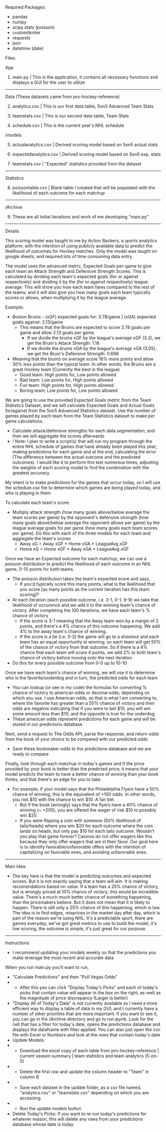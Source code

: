 Required Packages:
- pandas
- numpy
- scipy.stats (poisson)
- customtkinter
- requests
- json
- datetime (date)


Files:

App 
1. main.py | This is the application, it contains all necessary functions and displays a GUI for the user to utilize

----------

Data (These datasets came from pro-hockey-reference)

2. analytics.csv | This is our first data table, 5on5 Advanced Team Stats

3. teamstats.csv | This is our second data table, Team Stats

4. schedule.csv | This is the current year's NHL schedule

/models

5. actualanalytics.csv | Derived scoring model based on 5on5 actual stats

6. expectedanalytics.csv | Derived scoring model based on 5on5 exp. stats

7. teamstats.csv | "Expected" statistics provided from the dataset


----------

Statistics

8. poissontable.csv | Blank table I created that will be populated with the likelihood of each outcome for each matchup

----------

/Archive

9. These are all initial iterations and work of me developing "main.py"

----------


Details

This scoring model was taught to me by Action Backers, a sports analytics platform; with the intention of using publicly available data to predict the likelihood of outcomes for Hockey matches.  Only the model was taught on google sheets, and required lots of time consuming data entry.

The model uses the advanced metric, Expected Goals per-game to give each team an Attack Strength and Defensive Strength Scores.  This is calculated by dividing each team's expected goals (for or against respectively) and dividing it by the (for or against respectively) league average.  This will show you how each team fares compared to the rest of the teams; and it will also give you how many goals each team typically scores or allows, when multiplying it by the league average.

Example:
- Boston Bruins - (xGF) expected goals for: 3.78/game  |  (xGA) expected goals against: 2.13/game
    - This means that the Bruins are expected to score 3.78 goals per game and allow 2.13 goals per game.  
        - If we divide the bruins xGF by the league's average xGF (3.2), we get the Bruin's Attack Strength: 1.18
        - If we divide the bruins xGA by the league's average xGA (3.05), we get the Bruin's Defensive Strength: 0.698
- Meaning that the bruins on average score 18% more points and allow 30% less points than the typical team.  In other words, the Bruins are a great Hockey team (Currently the best in the league)
    - Good team:  High points for, Low points allowed
    - Bad team:  Low points for, High points allowed
    - Fun team:  High points for, High points allowed
    - Boring team:  Low points for, Low points allowed

We are going to use the provided Expected Goals metric from the Team Statistics Dataset, and we will calculate Expected Goals and Actual Goals for/against from the 5on5 Advanced Statistics dataset.  Use the number of games played by each team from the Team Statistics dataset to make per game calculations.  
- Calculate attack/defensive strengths for each data segmentation; and then we will aggregate the scores afterwards
- ! Note: I plan to write a script(s) that will run my program through the entire NHL schedule of games that have already been played this year; making predictions for each game and at the end, calculating the error (The difference between the actual outcome and the predicted outcomes).  I would like it to perform this test numerous times, adjusting the weights of each scoring model to find the combination with the greatest accuracy.


My intent is to make predictions for the games that occur today, so I will use the schedule.csv file to determine which games are being played today, and who is playing in them

To calculate each team's score:
- Multiply attack strength (how many goals above/below average the team scores per game) by the opponent's defensive strength (how many goals above/below average the opponent allows per game) by the league average goals for per game (how many goals each team scores per game).  Do this with each of the three models for each team and aggregate the team's scores
    - Away xG = Away xGF * Home xGA * LeagueAvg xGF
    - Home xG = Home xGF * Away xGA * LeagueAvg xGF

Once we have an Expected outcome for each matchup, we can use a poisson distribution to predict the likelihood of each outcome in an NHL game, 0-10 points for both teams.  
- The poisson distribution takes the team's expected score and says, 
    - If you'd typically score this many points, what is the likelihood that you score [as many points as the current iteration has this team scoring]?  
- At each iteration (each possible outcome, i.e. 3-1, 0-1, 9-9) we take that likelihood of occurence and we add it to the winning team's chance of victory.  After completing the 100 iterations, we have each team's % chance of victory 
    - If the score is 3-1 meaning that the Away team won by a margin of 2 points, and there's a 4% chance of this outcome happening.  We add 4% to the away team's chance of winning.  
    - If the score is a tie (i.e. 3-3) the game will go to a shootout and each team has an equal opportunity at winning; so each team will get 50% of the chance of victory from that outcome.  So if there is a 4% chance that each team will score 4 points, we add 2% to both team's chance of victory before moving onto the next iteration
- Do this for every possible outcome from 0-0 up to 10-10

Once we have each team's chance of winning, we will use it to determine who is the favorite/underdog and in turn, the predicted odds for each team
- You can lookup (or see in my code) the formulas for converting % chance of victory to american odds or decimal odds; depending on which you use.  I use American odds, so that is what I am converting to, where the favorite has greater than a 50% chance of victory and their odds are negative indicating that if you were to bet $10, you will win some amount less than $10; and the opposite is true for the underdog.
- These american odds represent predictions for each game and will be stored in our predictions database

Next, send a request to The Odds API, parse the response, and return odds from the book of your choice to be compared with our predicted odds
- Save these bookmaker odds to the predictions database and we are ready to compare

Finally, look through each matchup in today's games and if the price provided by your book is better than the predicted price; it means that your model predicts the team to have a better chance of winning than your book thinks; and that there's an edge for you to take.
- For example, if your model says that the Philadelphia Flyers have a 50% chance of winning, this is the equivalent of +100 odds.  In other words, you risk $10 with the chance to win $10.  A fair bet.  
    - But if the book (wrongly) says that the flyers have a 40% chance of winning (~ +200), you are offered the wager of risk $10 to possibly win $20.  
    - If you were flipping a coin with someone (50% likelihood of tails/heads) where you win $20 for each outcome where the coin lands on heads, but only pay $10 for each tails outcome.  Wouldn't you play that game forever?  Casinos do not offer wagers like this because they only offer wagers that are in their favor.  Our goal here is to identify favorable/unfavorable offers with the intention of capitalizing on favorable ones, and avoiding unfavorable ones.

---------

Main Idea:
- The key here is that the model is predicting outcomes and expected scores.  But it is not exactly saying that a team will win.  It is making recomendations based on value.  If a team has a 25% chance of victory, but is wrongly priced at 10% chance of victory; this would be incredible value.  There's a much much better chance of something happening, than the pricemakers believe.  But it does not mean that it is likely to happen.  There is still only a 25% chance of this happening, which is low.  The idea is to find edges, misprices in the market day after day, which is part of the reason we're using NHL.  It's a predictable sport, there are games everyday, we've got great metrics to use to build the model, it's low scoring, the outcome is simple, it's just great for our purpose. 

----------

Instructions

- I recommend updating your models weekly so that the predictions you make leverage the most recent and accurate data

When you run main.py you'll want to run, 

- "Calculate Predictions" and then "Pull Vegas Odds"
- - After this you can click "Display Today's Picks" and each of today's picks that contain value will appear in the box on the right, as-well as the magnitude of price discrepancy (Larger is better)
- "Display All of Today's Data" is not currently available as I need a more efficient way to display a table of data in my GUI; and I currently have a number of other priorities that are more important.  If you want to see it, you can go in the /Archive directory and go to run.ipynb.  Look for the cell that has a filter for today's date, opens the predictions database and displays the dataframe with filter applied.  You can also just open the csv file with Excel or Numbers and look at the rows that contain today's date
- Update Models:  
- - Download the excel copy of each table from pro-hockey-reference | current season summary | team statistics and team analytics (5-on-5)
- - Delete the first row and update the column header to "Team" in column B  
- - Save each dataset in the update folder, as a csv file named, "analytics.csv" or "teamstats.csv" depending on which you are accessing
- - Run the update models button
- Delete Today's Picks:  If you want to re-run today's predictions for whatever reason, this will delete any rows from your predictions database whose date is today